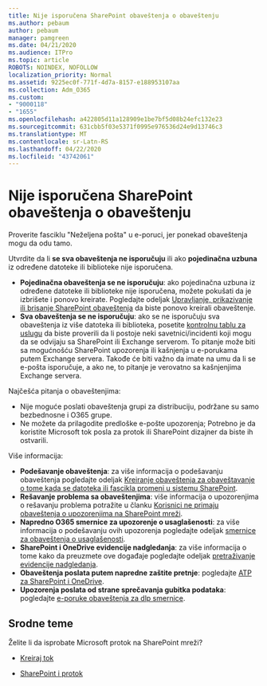 ```yaml
---
title: Nije isporučena SharePoint obaveštenja o obaveštenju
ms.author: pebaum
author: pebaum
manager: pamgreen
ms.date: 04/21/2020
ms.audience: ITPro
ms.topic: article
ROBOTS: NOINDEX, NOFOLLOW
localization_priority: Normal
ms.assetid: 9225ec0f-771f-4d7a-8157-e188953107aa
ms.collection: Adm_O365
ms.custom:
- "9000118"
- "1655"
ms.openlocfilehash: a422805d11a128909e1be7bf5d08b24efc132e23
ms.sourcegitcommit: 631cbb5f03e5371f0995e976536d24e9d13746c3
ms.translationtype: MT
ms.contentlocale: sr-Latn-RS
ms.lasthandoff: 04/22/2020
ms.locfileid: "43742061"
---
```

# <a name="sharepoint-alert-notifications-not-delivered"></a>Nije isporučena SharePoint obaveštenja o obaveštenju

Proverite fasciklu "Neželjena pošta" u e-poruci, jer ponekad obaveštenja mogu da odu tamo.

Utvrdite da li **se sva obaveštenja ne isporučuju** ili ako **pojedinačna uzbuna** iz određene datoteke ili biblioteke nije isporučena.

- **Pojedinačna obaveštenja se ne isporučuju**: ako pojedinačna uzbuna iz određene datoteke ili biblioteke nije isporučena, možete pokušati da je izbrišete i ponovo kreirate. Pogledajte odeljak [Upravljanje, prikazivanje ili brisanje SharePoint obaveštenja](https://support.office.com/article/manage-view-or-delete-sharepoint-alerts-99dfb19c-9a90-4a8c-aba1-aa8c8afb0de2) da biste ponovo kreirali obaveštenje.
- **Sva obaveštenja se ne isporučuju**: ako se ne isporučuju sva obaveštenja iz više datoteka ili biblioteka, posetite [kontrolnu tablu za uslugu](https://admin.microsoft.com/AdminPortal/Home#/servicehealth) da biste proverili da li postoje neki savetnici/incidenti koji mogu da se odvijaju sa SharePoint ili Exchange serverom. To pitanje može biti sa mogućnošću SharePoint upozorenja ili kašnjenja u e-porukama putem Exchange servera. Takođe će biti važno da imate na umu da li se e-pošta isporučuje, a ako ne, to pitanje je verovatno sa kašnjenjima Exchange servera.

Najčešća pitanja o obaveštenjima:

- Nije moguće poslati obaveštenja grupi za distribuciju, podržane su samo bezbednosne i O365 grupe.
- Ne možete da prilagodite predloške e-pošte upozorenja; Potrebno je da koristite Microsoft tok posla za protok ili SharePoint dizajner da biste ih ostvarili.

Više informacija:

- **Podešavanje obaveštenja**: za više informacija o podešavanju obaveštenja pogledajte odeljak [Kreiranje obaveštenja za obaveštavanje o tome kada se datoteka ili fascikla promeni u sistemu SharePoint](https://support.office.com/article/create-an-alert-to-get-notified-when-a-file-or-folder-changes-in-sharepoint-e5a79e7b-a146-46da-a9ef-d65409ba8918).
- **Rešavanje problema sa obaveštenjima**: više informacija o upozorenjima o rešavanju problema potražite u članku [Korisnici ne primaju obaveštenja o upozorenjima na SharePoint mreži](https://docs.microsoft.com/sharepoint/support/sites/no-alert-notifications).
- **Napredno O365 smernice za upozorenje o usaglašenosti**: za više informacija o podešavanju ovih upozorenja pogledajte odeljak [smernice za obaveštenja o usaglašenosti](https://docs.microsoft.com/office365/securitycompliance/alert-policies).
- **SharePoint i OneDrive evidencije nadgledanja**: za više informacija o tome kako da preuzmete ove događaje pogledajte odeljak [pretraživanje evidencije nadgledanja](https://docs.microsoft.com/office365/securitycompliance/search-the-audit-log-in-security-and-compliance#search-the-audit-log).
- **Obaveštenja poslata putem napredne zaštite pretnje**: pogledajte [ATP za SharePoint i OneDrive](https://docs.microsoft.com/office365/securitycompliance/atp-for-spo-odb-and-teams).
- **Upozorenja poslata od strane sprečavanja gubitka podataka**: pogledajte [e-poruke obaveštenja za dlp smernice](https://docs.microsoft.com/office365/securitycompliance/use-notifications-and-policy-tips).

## <a name="related-topics"></a>Srodne teme

Želite li da isprobate Microsoft protok na SharePoint mreži?

- [Kreiraj tok](https://support.office.com/article/a9c3e03b-0654-46af-a254-20252e580d01)

- [SharePoint i protok](https://flow.microsoft.com//blog/sharepoint-and-flow/)

